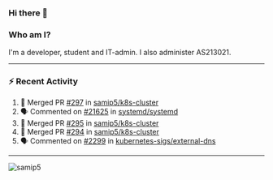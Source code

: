 ### Hi there 👋

### Who am I?
I'm a developer, student and IT-admin. I also administer AS213021.

---
### :zap: Recent Activity
<!--START_SECTION:activity-->
1. 🎉 Merged PR [#297](https://github.com/samip5/k8s-cluster/pull/297) in [samip5/k8s-cluster](https://github.com/samip5/k8s-cluster)
2. 🗣 Commented on [#21625](https://github.com/systemd/systemd/issues/21625) in [systemd/systemd](https://github.com/systemd/systemd)
3. 🎉 Merged PR [#295](https://github.com/samip5/k8s-cluster/pull/295) in [samip5/k8s-cluster](https://github.com/samip5/k8s-cluster)
4. 🎉 Merged PR [#294](https://github.com/samip5/k8s-cluster/pull/294) in [samip5/k8s-cluster](https://github.com/samip5/k8s-cluster)
5. 🗣 Commented on [#2299](https://github.com/kubernetes-sigs/external-dns/issues/2299) in [kubernetes-sigs/external-dns](https://github.com/kubernetes-sigs/external-dns)
<!--END_SECTION:activity-->
---

<img align="center" src="https://github-readme-stats.vercel.app/api?username=samip5&show_icons=true" alt="samip5" />
